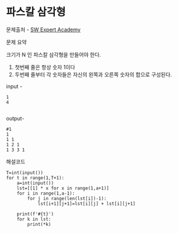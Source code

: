 # 파스칼 삼각형 

문제출처 - [SW Expert Academy](https://swexpertacademy.com/main/code/problem/problemDetail.do?contestProbId=AV5P0-h6Ak4DFAUq&categoryId=AV5P0-h6Ak4DFAUq&categoryType=CODE&problemTitle=2005&orderBy=FIRST_REG_DATETIME&selectCodeLang=ALL&select-1=&pageSize=10&pageIndex=1&&&&&&&&&)

문제 요약 

크기가 N 인 파스칼 삼각형을 만들어야 한다. 

1. 첫번째 줄은 항상 숫자 1이다 
2. 두번째 줄부터 각 숫자들은 자신의 왼쪽과 오른쪽 숫자의 합으로 구성된다.

input - 

```
1
4
 
```

output-

```
#1
1
1 1
1 2 1
1 3 3 1
```

해설코드 

```
T=int(input())
for t in range(1,T+1):
    a=int(input())
    lst=[[1] * x for x in range(1,a+1)]
    for i in range(1,a-1):
        for j in range(len(lst[i])-1):
            lst[i+1][j+1]=lst[i][j] + lst[i][j+1]

    print(f'#{t}')
    for k in lst:
        print(*k)

```

